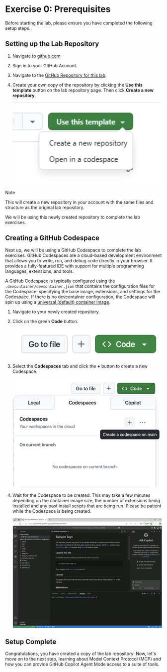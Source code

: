 # Exercise 0: Prerequisites

Before starting the lab, please ensure you have completed the following setup steps.

## Setting up the Lab Repository

1. Navigate to [github.com](https://github.com)
2. Sign in to your GitHub Account.
3. Navigate to the [GitHub Repository for this lab](https://github.com/github-samples/agents-in-sdlc).
4. Create your own copy of the repository by clicking the **Use this template** button on the lab repository page. Then click **Create a new repository**.

    ![Use this template button](images/use-template.png)

> [!NOTE]
> This will create a new repository in your account with the same files and structure as the original lab repository.

We will be using this newly created repository to complete the lab exercises.

## Creating a GitHub Codespace

Next up, we will be using a GitHub Codespace to complete the lab exercises. GitHub Codespaces are a cloud-based development environment that allows you to write, run, and debug code directly in your browser. It provides a fully-featured IDE with support for multiple programming languages, extensions, and tools.

A GitHub Codespace is typically configured using the `.devcontainer/devcontainer.json` that contains the configuration files for the Codespace, specifying the base image, extensions, and settings for the Codespace. If there is no devcontainer configuration, the Codespace will spin up using a [universal (default) container image](https://github.com/devcontainers/images/tree/main/src/universal).

1. Navigate to your newly created repository.
2. Click on the green **Code** button.

    ![Click on the Code button](images/code-button.png)

3. Select the **Codespaces** tab and click the **+** button to create a new Codespace.

    ![Create a new Codespace](images/create-codespace.png)

4. Wait for the Codespace to be created. This may take a few minutes depending on the container image size, the number of extensions being installed and any post install scripts that are being run. Please be patient while the Codespace is being created.

    ![Screenshot showing the Codespace when ready](images/codespace-startup.png)

## Setup Complete

Congratulations, you have created a copy of the lab repository! Now, let's move on to the next step, learning about Model Context Protocol (MCP) and how you can provide GitHub Copilot Agent Mode access to a suite of tools.
